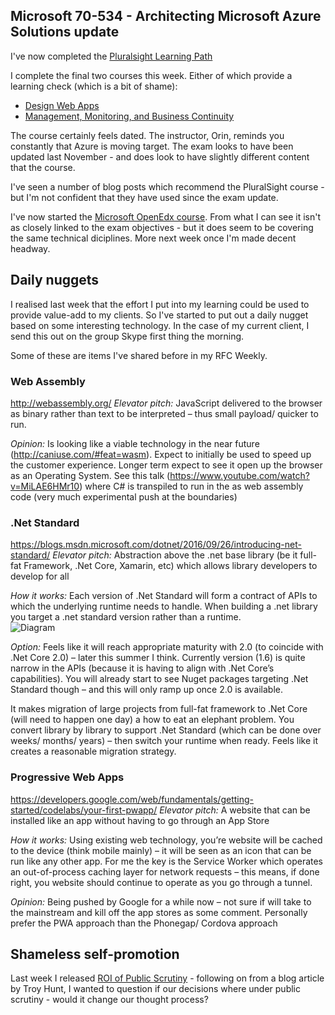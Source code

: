 ## Microsoft 70-534 - Architecting Microsoft Azure Solutions update
I've now completed the [Pluralsight Learning Path](https://app.pluralsight.com/paths/certificate/azure-solutions-70-534)

I complete the final two courses this week.  Either of which provide a learning check (which is a bit of shame):

* [Design Web Apps](https://app.pluralsight.com/library/courses/architecting-azure-solutions-70-534-web-apps/table-of-contents)
* [Management, Monitoring, and Business Continuity](https://app.pluralsight.com/library/courses/architecting-azure-solutions-70-534-monitoring-continuity/table-of-contents)

The course certainly feels dated.  The instructor, Orin, reminds you constantly that Azure is moving target.  The exam looks to have been updated last November - and does look to have slightly different content that the course.

I've seen a number of blog posts which recommend the PluralSight course - but I'm not confident that they have used since the exam update.

I've now started the [Microsoft OpenEdx course](https://openedx.microsoft.com/courses/course-v1:Microsoft+DEV205Bx+2017_T2/about).  From what I can see it isn't as closely linked to the exam objectives - but it does seem to be covering the same technical diciplines.  More next week once I'm made decent headway.

## Daily nuggets
I realised last week that the effort I put into my learning could be used to provide value-add to my clients.  So I've started to put out a daily nugget based on some interesting technology.  In the case of my current client, I send this out on the group Skype first thing the morning.

Some of these are items I've shared before in my RFC Weekly.

### Web Assembly
http://webassembly.org/
*Elevator pitch:* JavaScript delivered to the browser as binary rather than text to be interpreted – thus small payload/ quicker to run.

*Opinion:* Is looking like a viable technology in the near future (http://caniuse.com/#feat=wasm).  Expect to initially be used to speed up the customer experience.  Longer term expect to see it open up the browser as an Operating System.  See this talk (https://www.youtube.com/watch?v=MiLAE6HMr10) where C# is transpiled to run in the as web assembly code (very much experimental push at the boundaries)

### .Net Standard
https://blogs.msdn.microsoft.com/dotnet/2016/09/26/introducing-net-standard/
*Elevator pitch:* Abstraction above the .net base library (be it full-fat Framework, .Net Core, Xamarin, etc) which allows library developers to develop for all

*How it works:* Each version of .Net Standard will form a contract of APIs to which the underlying runtime needs to handle. When building a .net library you target a .net standard version rather than a runtime.  
![Diagram](https://msdnshared.blob.core.windows.net/media/2016/09/dotnet-tomorrow.png)

*Option:* Feels like it will reach appropriate maturity with 2.0 (to coincide with .Net Core 2.0) – later this summer I think.  Currently version (1.6) is quite narrow in the APIs (because it is having to align with .Net Core’s capabilities).  You will already start to see Nuget packages targeting .Net Standard though – and this will only ramp up once 2.0 is available.

It makes migration of large projects from full-fat framework to .Net Core (will need to happen one day) a how to eat an elephant problem.  You convert library by library to support .Net Standard (which can be done over weeks/ months/ years) – then switch your runtime when ready.  Feels like it creates a reasonable migration strategy.

### Progressive Web Apps
https://developers.google.com/web/fundamentals/getting-started/codelabs/your-first-pwapp/
*Elevator pitch:* A website that can be installed like an app without having to go through an App Store

*How it works:* Using existing web technology, you’re website will be cached to the device (think mobile mainly) – it will be seen as an icon that can be run like any other app.  For me the key is the Service Worker which operates an out-of-process caching layer for network requests – this means, if done right, you website should continue to operate as you go through a tunnel.

*Opinion:* Being pushed by Google for a while now – not sure if will take to the mainstream and kill off the app stores as some comment.  Personally prefer the PWA approach than the Phonegap/ Cordova approach

## Shameless self-promotion
Last week I released [ROI of Public Scrutiny](/blog/roi-of-public-scrutiny) - following on from a blog article by Troy Hunt, I wanted to question if our decisions where under public scrutiny - would it change our thought process?